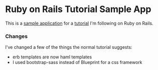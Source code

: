 # Ruby on Rails Tutorial Sample App

This is a [sample application](http://ruby.railstutorial.org/chapters/static-pages?version=3.2#top) for a [tutorial](http://ruby.railstutorial.org/) I'm following on Ruby on Rails.

### Changes

I've changed a few of the things the normal tutorial suggests:

* erb templates are now haml templates
* I used bootstrap-sass instead of Blueprint for a css framework